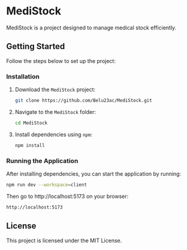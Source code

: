 # MediStock

MediStock is a project designed to manage medical stock efficiently.

## Getting Started

Follow the steps below to set up the project:

### Installation

1. Download the `MediStock` project:
    ```bash
    git clone https://github.com/Belu23ac/MediStock.git
    ```

2. Navigate to the `MediStock` folder:
    ```bash
    cd MediStock
    ```

3. Install dependencies using `npm`:
    ```bash
    npm install
    ```

### Running the Application

After installing dependencies, you can start the application by running:
```bash
npm run dev --workspace=client
```

Then go to http://localhost:5173 on your browser:
```bash
http://localhost:5173
```

## License

This project is licensed under the MIT License.
